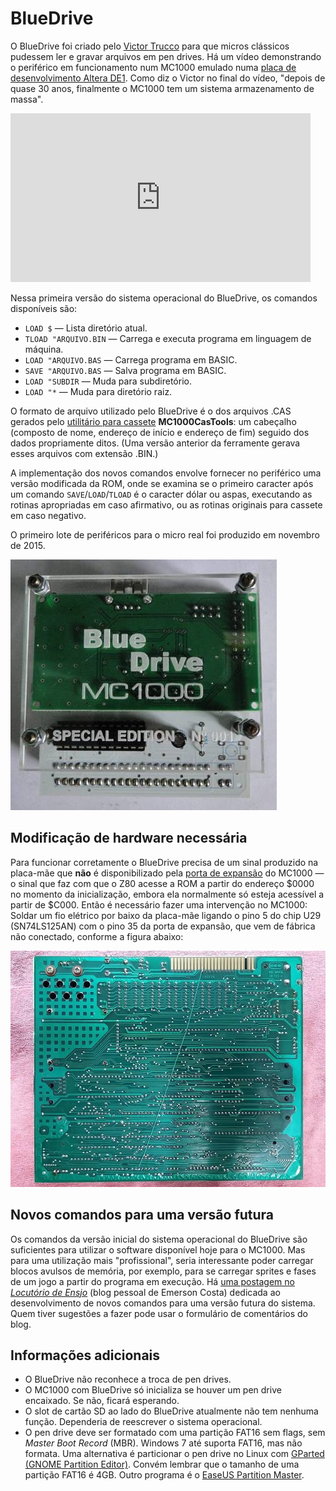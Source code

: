 # BlueDrive

O BlueDrive foi criado pelo [Victor Trucco](http://www.victortrucco.com/) para que micros clássicos pudessem ler e gravar arquivos em pen drives. Há um vídeo demonstrando o periférico em funcionamento num MC1000 emulado numa [placa de desenvolvimento Altera DE1](https://www.altera.com/support/training/university/de1.html). Como diz o Victor no final do vídeo, "depois de quase 30 anos, finalmente o MC1000 tem um sistema armazenamento de massa".

<iframe width="480" height="270" src="https://www.youtube.com/embed/KAIPFog6Hjo" frameborder="0" allow="accelerometer; autoplay; encrypted-media; gyroscope; picture-in-picture" allowfullscreen></iframe>

Nessa primeira versão do sistema operacional do BlueDrive, os comandos disponíveis são:

* `LOAD $` — Lista diretório atual.
* `TLOAD "ARQUIVO.BIN` — Carrega e executa programa em linguagem de máquina.
* `LOAD "ARQUIVO.BAS` — Carrega programa em BASIC.
* `SAVE "ARQUIVO.BAS` — Salva programa em BASIC.
* `LOAD "SUBDIR` — Muda para subdiretório.
* `LOAD "*` — Muda para diretório raiz.

O formato de arquivo utilizado pelo BlueDrive é o dos arquivos .CAS gerados pelo [utilitário para cassete](cassete) **MC1000CasTools**: um cabeçalho (composto de nome, endereço de início e endereço de fim) seguido dos dados propriamente ditos. (Uma versão anterior da ferramente gerava esses arquivos com extensão .BIN.)

A implementação dos novos comandos envolve fornecer no periférico uma versão modificada da ROM, onde se examina se o primeiro caracter após um comando `SAVE`/`LOAD`/`TLOAD` é o caracter dólar ou aspas, executando as rotinas apropriadas em caso afirmativo, ou as rotinas originais para cassete em caso negativo.

O primeiro lote de periféricos para o micro real foi produzido em novembro de 2015.

![](img/IMG_1250.JPG)

## Modificação de hardware necessária

Para funcionar corretamente o BlueDrive precisa de um sinal produzido na placa-mãe que **não** é disponibilizado pela [porta de expansão](porta_de_expansao) do MC1000 — o sinal que faz com que o Z80 acesse a ROM a partir do endereço $0000 no momento da inicialização, embora ela normalmente só esteja acessível a partir de $C000. Então é necessário fazer uma intervenção no MC1000: Soldar um fio elétrico por baixo da placa-mãe ligando o pino 5 do chip U29 (SN74LS125AN) com o pino 35 da porta de expansão, que vem de fábrica não conectado, conforme a figura abaixo:

![](img/IMG_1249.JPG)

## Novos comandos para uma versão futura

Os comandos da versão inicial do sistema operacional do BlueDrive são suficientes para utilizar o software disponível hoje para o MC1000. Mas para uma utilização mais "profissional", seria interessante poder carregar blocos avulsos de memória, por exemplo, para se carregar sprites e fases de um jogo a partir do programa em execução.
Há [uma postagem no *Locutório de Ensjo*](http://ensjo.blogspot.com/2015/06/comandos-para-bluedrive.html) (blog pessoal de Emerson Costa) dedicada ao desenvolvimento de novos comandos para uma versão futura do sistema. Quem tiver sugestões a fazer pode usar o formulário de comentários do blog.

## Informações adicionais

* O BlueDrive não reconhece a troca de pen drives.
* O MC1000 com BlueDrive só inicializa se houver um pen drive encaixado. Se não, ficará esperando.
* O slot de cartão SD ao lado do BlueDrive atualmente não tem nenhuma função. Dependeria de reescrever o sistema operacional.
* O pen drive deve ser formatado com uma partição FAT16 sem flags, sem *Master Boot Record* (MBR). Windows 7 até suporta FAT16, mas não formata. Uma alternativa é particionar o pen drive no Linux com [GParted (GNOME Partition Editor)](http://gparted.org). Convém lembrar que o tamanho de uma partição FAT16 é 4GB. Outro programa é o [EaseUS Partition Master](http://www.partition-tool.com).
